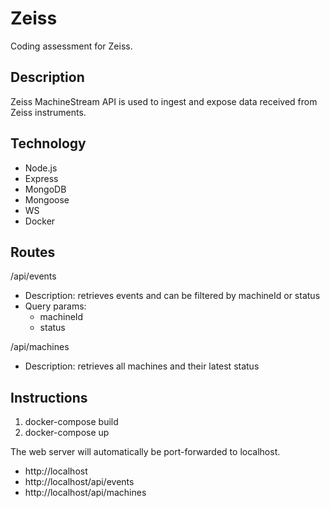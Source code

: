 # Zeiss

Coding assessment for Zeiss.

## Description

Zeiss MachineStream API is used to ingest and expose data received from Zeiss instruments.

## Technology

- Node.js
- Express
- MongoDB
- Mongoose
- WS
- Docker

## Routes

/api/events

- Description: retrieves events and can be filtered by machineId or status
- Query params:
  - machineId
  - status

/api/machines

- Description: retrieves all machines and their latest status

## Instructions

1. docker-compose build
2. docker-compose up

The web server will automatically be port-forwarded to localhost.

- http://localhost
- http://localhost/api/events
- http://localhost/api/machines
